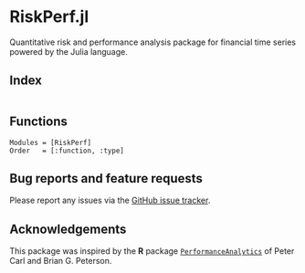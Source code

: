 # RiskPerf.jl

Quantitative risk and performance analysis package for financial time series powered by the Julia language.

## Index

```@index

```

## Functions

```@autodocs
Modules = [RiskPerf]
Order   = [:function, :type]
```

## Bug reports and feature requests

Please report any issues via the [GitHub issue tracker](https://github.com/rbeeli/RiskPerf.jl/issues).

## Acknowledgements

This package was inspired by the **R** package [`PerformanceAnalytics`](https://cran.r-project.org/web/packages/PerformanceAnalytics/index.html) of Peter Carl and Brian G. Peterson.
